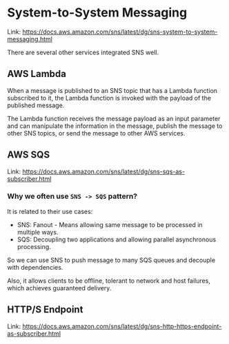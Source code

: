 # System-to-System Messaging
Link: https://docs.aws.amazon.com/sns/latest/dg/sns-system-to-system-messaging.html

There are several other services integrated SNS well.

## AWS Lambda
When a message is published to an SNS topic that has a Lambda function subscribed to it, 
the Lambda function is invoked with the payload of the published message.
 
The Lambda function receives the message payload as an input parameter and can manipulate the information in the message, 
publish the message to other SNS topics, or send the message to other AWS services.
 
## AWS SQS
Link: https://docs.aws.amazon.com/sns/latest/dg/sns-sqs-as-subscriber.html

### Why we often use `SNS -> SQS` pattern?
It is related to their use cases:
- SNS: Fanout - Means allowing same message to be processed in multiple ways.
- SQS: Decoupling two applications and allowing parallel asynchronous processing.

So we can use SNS to push message to many SQS queues and decouple with dependencies.

Also, it allows clients to be offline, tolerant to network and host failures, which achieves guaranteed delivery.

## HTTP/S Endpoint
Link: https://docs.aws.amazon.com/sns/latest/dg/sns-http-https-endpoint-as-subscriber.html
